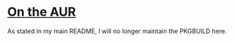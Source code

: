 # [On the AUR](https://aur.archlinux.org/packages/buttercup/)
As stated in my main README, I will no longer maintain the PKGBUILD here.
